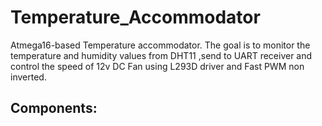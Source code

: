 # Temperature_Accommodator
Atmega16-based Temperature accommodator.
The goal is to monitor the temperature and humidity values from DHT11 ,send to UART receiver and control the speed of 12v DC Fan 
using L293D driver and Fast PWM non inverted.
## Components:
